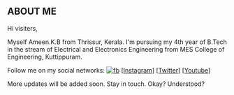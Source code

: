 ## ABOUT ME
Hi visiters,

Myself Ameen.K.B from Thrissur, Kerala. I'm pursuing my 4th year of B.Tech in the stream of Electrical and Electronics Engineering from MES College of Engineering, Kuttippuram.

Follow me on my social networks:
[![fb](https://st2.depositphotos.com/1144386/7770/v/450/depositphotos_77705008-stock-illustration-original-round-blue-facebook-web.jpg)](https://facebook.com/ameintruztmi)  [[Instagram](https://www.instagram.com/ameintruztmi)]  [[Twitter](https://twitter.com/AmeinTruztme)] [[Youtube](https://www.youtube.com/channel/UCh27FNyx4hxOgZCwAtZgn8g?view_as=subscriber)]

More updates will be added soon. Stay in touch.
Okay?
Understood?
